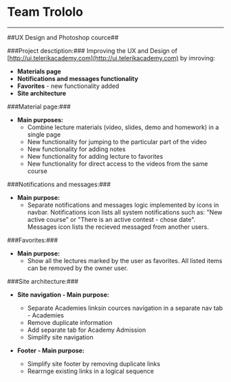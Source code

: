 Team Trololo
=========

----------

##UX Design and Photoshop cource##


###Project desctiption:###
Improving the UX and Design of [http://ui.telerikacademy.com](http://ui.telerikacademy.com) by imroving:

-  **Materials page**
-  **Notifications and messages functionality**
-  **Favorites** - new functionality added
-  **Site architecture**

###Material page:###
- **Main purposes:**
  - Combine lecture materials (video, slides, demo and homework) in a single page
  - New functionality for jumping to the particular part of the video
  - New functionality for adding notes
  - New functionality for adding lecture to favorites 
  - New functionality for direct access to the videos from the same course


###Notifications and messages:###
- **Main purpose:**
  - Separate notifications and messages logic implemented by icons in navbar. Notifications icon lists all system notifications such as: "New active course" or "There is an active contest - chose date". Messages icon lists the recieved messaged from another users.


###Favorites:###
- **Main purpose:**
  - Show all the lectures marked by the user as favorites. All listed items can be removed by the owner user.

###Site architecture:###
- **Site navigation - Main purpose:**
  - Separate Academies linksin cources navigation in a separate nav tab - Academies
  - Remove duplicate information
  - Add separate tab for Academy Admission
  - Simplify site navigation
  
- **Footer - Main purpose:**
  - Simplify site footer by removing duplicate links
  - Rearrnge existing links in a logical sequence